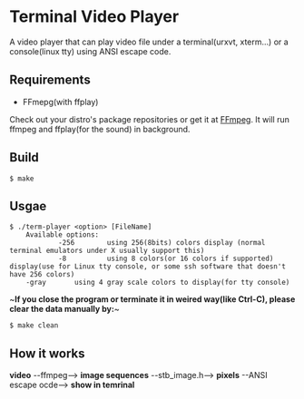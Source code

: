 # Terminal Video Player
A video player that can play video file under a terminal(urxvt, xterm...) or a console(linux tty) using ANSI escape code.

## Requirements
* FFmepg(with ffplay)

Check out your distro's package repositories or get it at [FFmpeg](https://www.ffmpeg.org). It will run ffmpeg and ffplay(for the sound) in background.

## Build
	$ make

## Usgae
	$ ./term-player <option> [FileName]
        Available options:
                -256        using 256(8bits) colors display (normal terminal emulators under X usually support this)
                -8          using 8 colors(or 16 colors if supported) display(use for Linux tty console, or some ssh software that doesn't have 256 colors)
		-gray	    using 4 gray scale colors to display(for tty console)
~**If you close the program or terminate it in weired way(like Ctrl-C), please clear the data manually by:**~

	$ make clean

## How it works

**video**  --ffmpeg--> **image sequences** --stb_image.h--> **pixels** --ANSI escape ocde--> **show in temrinal**
